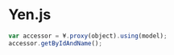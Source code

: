 Yen.js
======

```javascript
var accessor = ¥.proxy(object).using(model);
accessor.getByIdAndName();
```